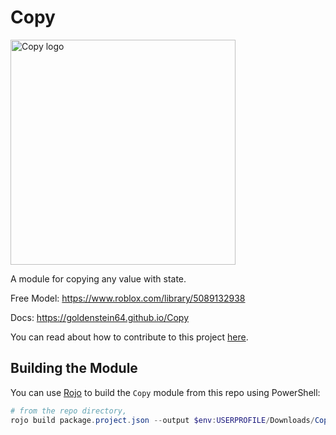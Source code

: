 # Copy

<img
  src="https://docs.google.com/drawings/d/e/2PACX-1vSYq2HMmvf-QR2SczbHpasO4k7mujT6HbD8pg4ITwFP8fPkr5wh_DddzvDTJf7GriOOgAsV2wgGsd1V/pub?w=1080&h=1080"
  alt="Copy logo"
  width="360"
/>

A module for copying any value with state.

Free Model: <https://www.roblox.com/library/5089132938>

Docs: <https://goldenstein64.github.io/Copy>

You can read about how to contribute to this project [here](https://goldenstein64.github.io/Copy/contributing).

## Building the Module

You can use [Rojo](https://rojo.space) to build the `Copy` module from this repo using PowerShell:

```powershell
# from the repo directory,
rojo build package.project.json --output $env:USERPROFILE/Downloads/Copy.rbxmx
```
